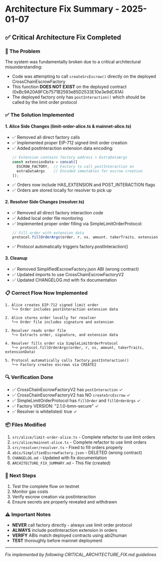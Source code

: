 # Architecture Fix Summary - 2025-01-07

## ✅ Critical Architecture Fix Completed

### 🔴 The Problem
The system was fundamentally broken due to a critical architectural misunderstanding:
- Code was attempting to call `createSrcEscrow()` directly on the deployed CrossChainEscrowFactory
- This function **DOES NOT EXIST** on the deployed contract (0xBc9A20A9FCb7571B2593e85D2533E10e3e9dC61A)
- The deployed factory only has `postInteraction()` which should be called by the limit order protocol

### ✅ The Solution Implemented

#### 1. **Alice Side Changes** (limit-order-alice.ts & mainnet-alice.ts)
- ✅ Removed all direct factory calls
- ✅ Implemented proper EIP-712 signed limit order creation
- ✅ Added postInteraction extension data encoding:
  ```typescript
  // Extension contains factory address + ExtraDataArgs
  const extensionData = concat([
    ESCROW_FACTORY,  // Factory to call postInteraction on
    extraDataArgs    // Encoded immutables for escrow creation
  ]);
  ```
- ✅ Orders now include HAS_EXTENSION and POST_INTERACTION flags
- ✅ Orders are stored locally for resolver to pick up

#### 2. **Resolver Side Changes** (resolver.ts)
- ✅ Removed all direct factory interaction code
- ✅ Added local order file monitoring
- ✅ Implemented proper order filling via SimpleLimitOrderProtocol:
  ```typescript
  // Fill order with extension data
  protocol.fillOrderArgs(order, r, vs, amount, takerTraits, extensionData)
  ```
- ✅ Protocol automatically triggers factory.postInteraction()

#### 3. **Cleanup**
- ✅ Removed SimplifiedEscrowFactory.json ABI (wrong contract)
- ✅ Updated imports to use CrossChainEscrowFactoryV2
- ✅ Updated CHANGELOG.md with fix documentation

### 📋 Correct Flow Now Implemented

```
1. Alice creates EIP-712 signed limit order
   └─> Order includes postInteraction extension data
   
2. Alice stores order locally for resolver
   └─> Order file includes signature and extension

3. Resolver reads order file
   └─> Extracts order, signature, and extension data
   
4. Resolver fills order via SimpleLimitOrderProtocol
   └─> protocol.fillOrderArgs(order, r, vs, amount, takerTraits, extensionData)
   
5. Protocol automatically calls factory.postInteraction()
   └─> Factory creates escrows via CREATE2
```

### 🔍 Verification Done
- ✅ CrossChainEscrowFactoryV2 has `postInteraction` ✓
- ✅ CrossChainEscrowFactoryV2 has NO `createSrcEscrow` ✓
- ✅ SimpleLimitOrderProtocol has `fillOrder` and `fillOrderArgs` ✓
- ✅ Factory VERSION: "2.1.0-bmn-secure" ✓
- ✅ Resolver is whitelisted: true ✓

### 📦 Files Modified
1. `src/alice/limit-order-alice.ts` - Complete refactor to use limit orders
2. `src/alice/mainnet-alice.ts` - Complete refactor to use limit orders
3. `src/resolver/resolver.ts` - Fixed to fill orders properly
4. `abis/SimplifiedEscrowFactory.json` - DELETED (wrong contract)
5. `CHANGELOG.md` - Updated with fix documentation
6. `ARCHITECTURE_FIX_SUMMARY.md` - This file (created)

### 🚀 Next Steps
1. Test the complete flow on testnet
2. Monitor gas costs
3. Verify escrow creation via postInteraction
4. Ensure secrets are properly revealed and withdrawn

### ⚠️ Important Notes
- **NEVER** call factory directly - always use limit order protocol
- **ALWAYS** include postInteraction extension in orders
- **VERIFY** ABIs match deployed contracts using abi2human
- **TEST** thoroughly before mainnet deployment

---
*Fix implemented by following CRITICAL_ARCHITECTURE_FIX.md guidelines*